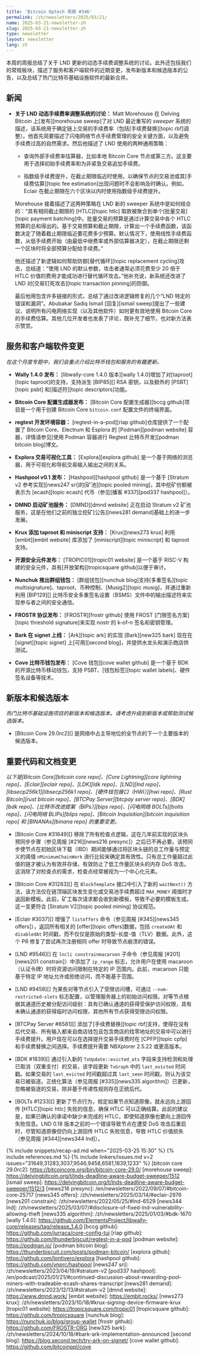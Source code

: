 ```yaml
---
title: 'Bitcoin Optech 周报 #346'
permalink: /zh/newsletters/2025/03/21/
name: 2025-03-21-newsletter-zh
slug: 2025-03-21-newsletter-zh
type: newsletter
layout: newsletter
lang: zh
---
```

本周的周报总结了关于 LND 更新的动态手续费调整系统的讨论。此外还包括我们的常规板块，描述了服务和客户端软件的近期变更，发布新版本和候选版本的公告，以及总结了热门比特币基础设施软件的最新合并。

## 新闻

- **<!--discussion-of-lnd-s-dynamic-feerate-adjustment-system-->关于 LND 动态手续费率调整系统的讨论：** Matt Morehouse 在 Delving Bitcoin 上[发布][morehouse sweep]了对 LND 最近重写的 _sweeper_ 系统的描述，该系统用于确定链上交易的手续费率（包括[手续费替换][topic rbf]调整）。他首先简要描述了闪电网络节点手续费管理的安全关键方面，以及避免手续费过高的自然需求。然后他描述了 LND 使用的两种通用策略：

  * 查询外部手续费率估算器，比如本地 Bitcoin Core 节点或第三方。这主要用于选择初始手续费率和为非紧急交易追加手续费。

  * 指数级手续费提升，在截止期限临近时使用，以确保节点的交易池或其[手续费估算][topic fee estimation]出现问题时不会影响及时确认。例如，Eclair 在截止期限在六个区块以内时使用指数级手续费提升。

  Morehouse 接着描述了这两种策略在 LND 新的 sweeper 系统中是如何结合的：“具有相同截止期限的 [HTLC][topic htlc] 取款被聚合到单个[批量交易][topic payment batching]中。批量交易的预算是通过计算交易中各个 HTLC 预算的总和得出的。基于交易预算和截止期限，计算出一个手续费函数，该函数决定了随着截止期限临近要花费多少预算。默认情况下，使用线性手续费函数，从低手续费开始（由最低中继费率或外部估算器决定），在截止期限还剩一个区块时将全部预算分配给手续费。”

  他还描述了新逻辑如何帮助防御[替代循环][topic replacement cycling]攻击，总结道：“使用 LND 的默认参数，攻击者通常必须花费至少 20 倍于 HTLC 价值的费用才能成功进行替代循环攻击。”他补充说，新系统还改进了 LND 对[交易钉死攻击][topic transaction pinning]的防御。

  最后他用包含许多链接的形式，总结了通过改进逻辑修复的几个“LND 特定的错误和漏洞”。Abubakar Sadiq Ismail [回复][ismail sweep]提出了一些建议，说明所有闪电网络实现（以及其他软件）如何更有效地使用 Bitcoin Core 的手续费估算。其他几位开发者也发表了评论，既补充了细节，也对新方法表示赞赏。

## 服务和客户端软件变更

*在这个月度专题中，我们会重点介绍比特币钱包和服务的有趣更新。*

- **<!--wally-1-4-0-released-->Wally 1.4.0 发布：**
  [libwally-core 1.4.0 版本][wally 1.4.0]增加了对[taproot][topic taproot]的支持，支持派生 [BIP85][] RSA 密钥，以及额外的 [PSBT][topic psbt] 和[描述符][topic descriptors]功能。

- **<!--bitcoin-core-config-generator-announced-->Bitcoin Core 配置生成器发布：**
  [Bitcoin Core 配置生成器][bccg github]项目是一个用于创建 Bitcoin Core `bitcoin.conf` 配置文件的终端界面。

- **<!--a-regtest-development-environment-container-->regtest 开发环境容器：**
  [regtest-in-a-pod][riap github]仓库提供了一个配置了 Bitcoin Core、Electrum 和 Esplora 的 [Podman][podman website] 容器，详情请参见[使用 Podman 容器进行 Regtest 比特币开发][podman bitcoin blog]博文。

- **<!--explora-transaction-visualization-tool-->Explora 交易可视化工具：**
  [Explora][explora github] 是一个基于网络的浏览器，用于可视化和导航交易输入输出之间的关系。

- **<!--hashpool-v0-1-tagged-->Hashpool v0.1 发布：**
  [Hashpool][hashpool github] 是一个基于 [Stratum v2 参考实现][news247 sri]的[矿池][topic pooled mining]，其中挖矿份额被表示为 [ecash][topic ecash] 代币（参见[播客 #337][pod337 hashpool]）。

- **<!--dmnd-launching-pooled-mining-->DMND 启动矿池服务：**
  [DMND][dmnd website] 正在启动 Stratum v2 矿池服务，这是在他们之前的独立挖矿[公告][news281 demand]基础上的进一步发展。

- **<!--krux-adds-taproot-and-miniscript-->Krux 添加 taproot 和 miniscript 支持：**
  [Krux][news273 krux] 利用 [embit][embit website] 库添加了 [miniscript][topic miniscript] 和 taproot 支持。

- **<!--source-available-secure-element-announced-->开源安全元件发布：**
  [TROPIC01][tropic01 website] 是一个基于 RISC-V 构建的安全元件，具有[开放架构][tropicsquare github]以便于审计。

- **<!--nunchuk-launches-group-wallet-->Nunchuk 推出群组钱包：**
  [群组钱包][nunchuk blog]支持[多重签名][topic multisignature]、taproot、币种控制、[Musig2][topic musig]，并通过重新利用 [BIP129][] 比特币安全多重签名设置（BSMS）文件中的输出描述符来实现参与者之间的安全通信。

- **<!--frostr-protocol-announced-->FROSTR 协议发布：**
  [FROSTR][frostr github] 使用 FROST [门限签名方案][topic threshold signature]来实现 nostr 的 k-of-n 签名和密钥管理。

- **<!--bark-launches-on-signet-->Bark 在 signet 上线：**
  [Ark][topic ark] 的实现 [Bark][new325 bark] 现在在 [signet][topic signet] 上[可用][second blog]，并提供水龙头和演示商店供测试。

- **<!--cove-bitcoin-wallet-announced-->Cove 比特币钱包发布：**
  [Cove 钱包][cove wallet github] 是一个基于 BDK 的开源比特币移动钱包，支持 PSBT、[钱包标签][topic wallet labels]、硬件签名设备等技术。

## 新版本和候选版本

_热门比特币基础设施项目的新版本和候选版本。请考虑升级到新版本或帮助测试候选版本。_

- [Bitcoin Core 29.0rc2][] 是网络中占主导地位的全节点的下一个主要版本的候选版本。

## 重要代码和文档变更

_以下是[Bitcoin Core][bitcoin core repo]、[Core Lightning][core lightning repo]、[Eclair][eclair repo]、[LDK][ldk repo]、[LND][lnd repo]、[libsecp256k1][libsecp256k1 repo]、[硬件钱包接口（HWI）][hwi repo]、[Rust Bitcoin][rust bitcoin repo]、[BTCPay Server][btcpay server repo]、[BDK][bdk repo]、[比特币改进提案（BIPs）][bips repo]、[闪电网络 BOLTs][bolts repo]、[闪电网络 BLIPs][blips repo]、[Bitcoin Inquisition][bitcoin inquisition repo] 和 [BINANAs][binana repo] 的重要变更。_

- [Bitcoin Core #31649][] 移除了所有检查点逻辑，这在几年前实现的区块头预同步步骤（参见周报 [#216][news216 presync]）之后已不再必要。该预同步使节点在初始区块下载（IBD）期间能够通过将区块头链的总工作量与预定义的阈值 `nMinimumChainWork` 进行比较来确定其有效性。只有总工作量超过此值的链才被认为有效并存储，有效防止了低工作量区块头的内存 DoS 攻击。这消除了对检查点的需求，检查点经常被视为一个中心化元素。

- [Bitcoin Core #31283][] 在 `BlockTemplate` 接口中引入了新的 `waitNext()` 方法，该方法仅在链顶端区块发生变化或交易池手续费超过 `MAX_MONEY` 阈值时才返回新模板。此前，矿工每次请求都会收到新模板，导致不必要的模板生成。这一变更符合 [Stratum V2][topic pooled mining] 协议规范。

- [Eclair #3037][] 增强了 `listoffers` 命令（参见周报 [#345][news345 offers]），返回所有相关的 [offer][topic offers]数据，包括 `createdAt` 和 `disabledAt` 时间戳，而不仅仅是原始的类型-长度-值（TLV）数据。此外，这个 PR 修复了尝试再次注册相同 offer 时导致节点崩溃的错误。

- [LND #9546][] 在 `lncli constrainmacaroon` 子命令（参见周报 [#201][news201 constrain]）中添加了 `ip_range` 标志，允许用户在使用 macaroon（认证令牌）时将资源访问限制在特定的 IP 范围内。此前，macaroon 只能基于特定 IP 地址允许或拒绝访问，而不能基于范围。

- [LND #9458][] 为某些对等节点引入了受限访问槽，可通过 `--num-restricted-slots` 标志配置，以管理服务器上的初始访问权限。对等节点根据其通道历史被分配访问级别：具有已确认通道的获得受保护访问权限，具有未确认通道的获得临时访问权限，其他所有节点获得受限访问权限。

- [BTCPay Server #6581][] 添加了[手续费替换][topic rbf]支持，使得在没有后代交易、所有输入都来自商店钱包且包含商店的找零地址的交易中可以进行手续费提升。用户现在可以在选择提升交易手续费时在 [CPFP][topic cpfp] 和手续费替换之间选择。手续费提升需要 NBXplorer 2.5.22 或更高版本。

- [BDK #1839][] 通过引入新的 `TxUpdate::evicted_ats` 字段来支持检测和处理已取消（双重支付）的交易，该字段更新 `TxGraph` 中的 `last_evicted` 时间戳。如果交易的 `last_evicted` 时间戳超过其 `last_seen` 时间戳，则认为该交易已被驱逐。正统化算法（参见周报 [#335][news335 algorithm]）已更新，忽略被驱逐的交易，除非基于传递性规则存在正统后代。

- [BOLTs #1233][] 更新了节点行为，规定如果节点知道原像，就永远向上游回传 [HTLC][topic htlc] 失败的信息，确保 HTLC 可以正确结算。此前的建议是，如果已确认的承诺中缺少未完成的 HTLC，即使知道原像也要向上游回传失败信息。LND 0.18 版本之前的一个错误导致节点在遭受 DoS 攻击后重启时，尽管知道原像但仍向上游回传 HTLC 失败信息，导致 HTLC 价值损失（参见周报 [#344][news344 lnd]）。

{% include snippets/recap-ad.md when="2025-03-25 15:30" %}
{% include references.md %}
{% include linkers/issues.md v=2 issues="31649,31283,3037,9546,9458,6581,1839,1233" %}
[bitcoin core 29.0rc2]: https://bitcoincore.org/bin/bitcoin-core-29.0/
[morehouse sweep]: https://delvingbitcoin.org/t/lnds-deadline-aware-budget-sweeper/1512
[ismail sweep]: https://delvingbitcoin.org/t/lnds-deadline-aware-budget-sweeper/1512/3
[news216 presync]: /en/newsletters/2022/09/07/#bitcoin-core-25717
[news345 offers]: /zh/newsletters/2025/03/14/#eclair-2976
[news201 constrain]: /zh/newsletters/2022/05/25/#lnd-6529
[news344 lnd]: /zh/newsletters/2025/03/07/#disclosure-of-fixed-lnd-vulnerability-allowing-theft
[news335 algorithm]: /zh/newsletters/2025/01/03/#bdk-1670
[wally 1.4.0]: https://github.com/ElementsProject/libwally-core/releases/tag/release_1.4.0
[bccg github]: https://github.com/jurraca/core-config-tui
[riap github]: https://github.com/thunderbiscuit/regtest-in-a-pod
[podman website]: https://podman.io/
[podman bitcoin blog]: https://thunderbiscuit.com/posts/podman-bitcoin/
[explora github]: https://github.com/lontivero/explora
[hashpool github]: https://github.com/vnprc/hashpool
[news247 sri]: /zh/newsletters/2023/04/19/#stratum-v2
[pod337 hashpool]: /en/podcast/2025/01/21/#continued-discussion-about-rewarding-pool-miners-with-tradeable-ecash-shares-transcript
[news281 demand]: /zh/newsletters/2023/12/13/#stratum-v2
[dmnd website]: https://www.dmnd.work/
[embit website]: https://embit.rocks/
[news273 krux]: /zh/newsletters/2023/10/18/#krux-signing-device-firmware-krux
[tropic01 website]: https://tropicsquare.com/tropic01
[tropicsquare github]: https://github.com/tropicsquare
[nunchuk blog]: https://nunchuk.io/blog/group-wallet
[frostr github]: https://github.com/FROSTR-ORG
[new325 bark]: /zh/newsletters/2024/10/18/#bark-ark-implementation-announced
[second blog]: https://blog.second.tech/try-ark-on-signet/
[cove wallet github]: https://github.com/bitcoinppl/cove
